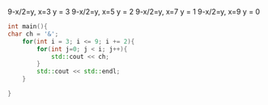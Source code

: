 9-x/2=y, x=3 y = 3
9-x/2=y, x=5 y = 2
9-x/2=y, x=7 y = 1
9-x/2=y, x=9 y = 0

```cpp
int main(){
char ch = '&';
	for(int i = 3; i <= 9; i += 2){
		for(int j=0; j < i; j++){
			std::cout << ch;
		}
		std::cout << std::endl;
	}

}
```

